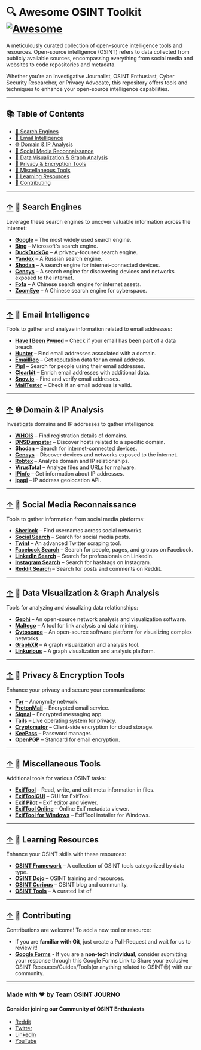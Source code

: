 # 🔍 Awesome OSINT Toolkit [![Awesome](https://cdn.rawgit.com/sindresorhus/awesome/d7305f38d29fed78fa85652e3a63e154dd8e8829/media/badge.svg)](https://github.com/sindresorhus/awesome)

A meticulously curated collection of open-source intelligence tools and resources. Open-source intelligence (OSINT) refers to data collected from publicly available sources, encompassing everything from social media and websites to code repositories and metadata.

Whether you're an Investigative Journalist, OSINT Enthusiast, Cyber Security Researcher, or Privacy Advocate, this repository offers tools and techniques to enhance your open-source intelligence capabilities.

---

## 📚 Table of Contents

- [🔎 Search Engines](#--search-engines)
- [📧 Email Intelligence](#--email-intelligence)
- [🌐 Domain & IP Analysis](#--domain--ip-analysis)
- [📱 Social Media Reconnaissance](#--social-media-reconnaissance)
- [🧩 Data Visualization & Graph Analysis](#--data-visualization--graph-analysis)
- [🔐 Privacy & Encryption Tools](#--privacy--encryption-tools)
- [🧪 Miscellaneous Tools](#--miscellaneous-tools)
- [📘 Learning Resources](#--learning-resources)
- [📝 Contributing](#--contributing)

---

## [↑](#-table-of-contents) 🔎 Search Engines

Leverage these search engines to uncover valuable information across the internet:

- **[Google](https://www.google.com)** – The most widely used search engine.
- **[Bing](https://www.bing.com)** – Microsoft's search engine.
- **[DuckDuckGo](https://duckduckgo.com)** – A privacy-focused search engine.
- **[Yandex](https://www.yandex.com)** – A Russian search engine.
- **[Shodan](https://www.shodan.io)** – A search engine for internet-connected devices.
- **[Censys](https://censys.io)** – A search engine for discovering devices and networks exposed to the internet.
- **[Fofa](https://fofa.so)** – A Chinese search engine for internet assets.
- **[ZoomEye](https://www.zoomeye.org)** – A Chinese search engine for cyberspace.

---

## [↑](#-table-of-contents) 📧 Email Intelligence

Tools to gather and analyze information related to email addresses:

- **[Have I Been Pwned](https://haveibeenpwned.com)** – Check if your email has been part of a data breach.
- **[Hunter](https://hunter.io)** – Find email addresses associated with a domain.
- **[EmailRep](https://emailrep.io)** – Get reputation data for an email address.
- **[Pipl](https://pipl.com)** – Search for people using their email addresses.
- **[Clearbit](https://clearbit.com)** – Enrich email addresses with additional data.
- **[Snov.io](https://snov.io)** – Find and verify email addresses.
- **[MailTester](https://mailtester.com)** – Check if an email address is valid.

---

## [↑](#-table-of-contents) 🌐 Domain & IP Analysis

Investigate domains and IP addresses to gather intelligence:

- **[WHOIS](https://whois.domaintools.com)** – Find registration details of domains.
- **[DNSDumpster](https://dnsdumpster.com)** – Discover hosts related to a specific domain.
- **[Shodan](https://www.shodan.io)** – Search for internet-connected devices.
- **[Censys](https://censys.io)** – Discover devices and networks exposed to the internet.
- **[Robtex](https://www.robtex.com)** – Analyze domain and IP relationships.
- **[VirusTotal](https://www.virustotal.com)** – Analyze files and URLs for malware.
- **[IPinfo](https://ipinfo.io)** – Get information about IP addresses.
- **[ipapi](https://ipapi.com)** – IP address geolocation API.

---

## [↑](#-table-of-contents) 📱 Social Media Reconnaissance

Tools to gather information from social media platforms:

- **[Sherlock](https://github.com/sherlock-project/sherlock)** – Find usernames across social networks.
- **[Social Search](https://social-searcher.com/social-search/)** – Search for social media posts.
- **[Twint](https://github.com/twintproject/twint)** – An advanced Twitter scraping tool.
- **[Facebook Search](https://www.facebook.com/search/top/)** – Search for people, pages, and groups on Facebook.
- **[LinkedIn Search](https://www.linkedin.com/search/results/)** – Search for professionals on LinkedIn.
- **[Instagram Search](https://www.instagram.com/explore/tags/)** – Search for hashtags on Instagram.
- **[Reddit Search](https://www.reddit.com/search/)** – Search for posts and comments on Reddit.

---

## [↑](#-table-of-contents) 🧩 Data Visualization & Graph Analysis

Tools for analyzing and visualizing data relationships:

- **[Gephi](https://gephi.org)** – An open-source network analysis and visualization software.
- **[Maltego](https://www.maltego.com)** – A tool for link analysis and data mining.
- **[Cytoscape](https://cytoscape.org)** – An open-source software platform for visualizing complex networks.
- **[GraphXR](https://graphxr.com)** – A graph visualization and analysis tool.
- **[Linkurious](https://linkurio.us)** – A graph visualization and analysis platform.

---

## [↑](#-table-of-contents) 🔐 Privacy & Encryption Tools

Enhance your privacy and secure your communications:

- **[Tor](https://www.torproject.org)** – Anonymity network.
- **[ProtonMail](https://protonmail.com)** – Encrypted email service.
- **[Signal](https://signal.org)** – Encrypted messaging app.
- **[Tails](https://tails.boum.org)** – Live operating system for privacy.
- **[Cryptomator](https://cryptomator.org)** – Client-side encryption for cloud storage.
- **[KeePass](https://keepass.info)** – Password manager.
- **[OpenPGP](https://www.openpgp.org)** – Standard for email encryption.

---

## [↑](#-table-of-contents) 🧪 Miscellaneous Tools

Additional tools for various OSINT tasks:

- **[ExifTool](https://exiftool.org)** – Read, write, and edit meta information in files.
- **[ExifToolGUI](https://www.exiv2.org)** – GUI for ExifTool.
- **[Exif Pilot](https://www.colorpilot.com/exif.html)** – Exif editor and viewer.
- **[ExifTool Online](https://exiftool.online)** – Online Exif metadata viewer.
- **[ExifTool for Windows](https://exiftool.org/exiftool-setup.exe)** – ExifTool installer for Windows.

---

## [↑](#-table-of-contents) 📘 Learning Resources

Enhance your OSINT skills with these resources:

- **[OSINT Framework](https://osintframework.com)** – A collection of OSINT tools categorized by data type.
- **[OSINT Dojo](https://osintdojo.com)** – OSINT training and resources.
- **[OSINT Curious](https://osintcurio.us)** – OSINT blog and community.
- **[OSINT Tools](https://osint.tools)** – A curated list of

---

## [↑](#-table-of-contents) 📝 Contributing

Contributions are welcome! To add a new tool or resource:  
- If you are **familiar with Git**, just create a Pull-Request and wait for us to review it!
- **[Google Forms](https://forms.gle/qy6yDtvjFscHfNbC7)** - If you are a **non-tech individual**, consider submitting your response through this Google Forms Link to Share your exclusive OSINT Resouces/Guides/Tools(or anything related to OSINT😉) with our community.

---

### Made with ❤ by Team OSINT JOURNO
#### Consider joining our Community of OSINT Enthusiasts
- [Reddit](https://reddit.com/r/osint_journo)
- [Twitter](https://x.com/osint_journo)
- [LinkedIn](https://www.linkedin.com/company/osint-journo)
- [YouTube](https://www.youtube.com/@osint_journo) 
